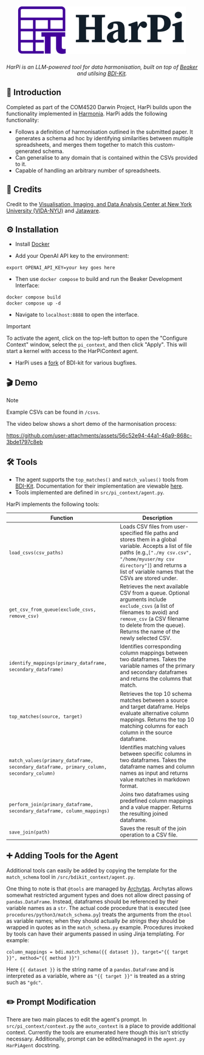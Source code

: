<h1 align="center">
  <a href="https://github.com/UoS-Darwin-Team-Pi/harpi">
    <picture>
      <source height="125" media="(prefers-color-scheme: dark)" srcset="./img/harpi_logo_dark.svg">
      <img height="125" alt="HarPi" src="./img/harpi_logo_light.svg">
    </picture>
  </a>
</h1>
<p align="center">
  <em>HarPi is an LLM-powered tool for data harmonisation, built on top of <a href="https://github.com/jataware/beaker-kernel">Beaker</a> and utilsing <a href="https://github.com/VIDA-NYU/bdi-kit">BDI-Kit</a>.</em>
</p>

## 📘 Introduction

Completed as part of the COM4520 Darwin Project, HarPi builds upon the functionality implemented in [Harmonia](https://github.com/VIDA-NYU/harmonia). HarPi adds the following functionality:

- Follows a definition of harmonisation outlined in the submitted paper. It generates a schema ad hoc by identifying similarities between multiple spreadsheets, and merges them together to match this custom-generated schema.
- Can generalise to any domain that is contained within the CSVs provided to it.
- Capable of handling an arbitrary number of spreadsheets.

## 👥 Credits

Credit to the [Visualisation, Imaging, and Data Analysis Center at New York University (VIDA-NYU)](https://github.com/VIDA-NYU) and [Jataware](https://github.com/jataware).

## ⚙️ Installation

- Install [Docker](https://docs.docker.com/get-started/get-docker/)

- Add your OpenAI API key to the environment:

```
export OPENAI_API_KEY=your key goes here
```

- Then use `docker compose` to build and run the Beaker Development Interface:

```
docker compose build
docker compose up -d
```

- Navigate to `localhost:8888` to open the interface.

> [!IMPORTANT]
> To activate the agent, click on the top-left button to open the "Configure Context" window, select the `pi_context`, and then click "Apply". This will start a kernel with access to the HarPiContext agent.

- HarPi uses a [fork](https://github.com/UoS-Darwin-Team-Pi/bdi-kit) of BDI-kit for various bugfixes.

## 🎬 Demo

> [!NOTE]
> Example CSVs can be found in `/csvs`.

The video below shows a short demo of the harmonisation process:

https://github.com/user-attachments/assets/56c52e94-44a1-46a9-868c-3bde1797c8eb

## 🛠️ Tools

- The agent supports the `top_matches()` and `match_values()` tools from [BDI-Kit](https://github.com/VIDA-NYU/bdi-kit). Documentation for their implementation are viewable [here](https://bdi-kit.readthedocs.io/stable/api.html).
- Tools implemented are defined in `src/pi_context/agent.py`.

HarPi implements the following tools:

| Function                                                                                   | Description                                                                                                                                                                                                                                         |
| ------------------------------------------------------------------------------------------ | --------------------------------------------------------------------------------------------------------------------------------------------------------------------------------------------------------------------------------------------------- |
| `load_csvs(csv_paths)`                                                                   | Loads CSV files from user-specified file paths and stores them in a global variable. Accepts a list of file paths (e.g.,`["./my csv.csv", "/home/myuser/my csv directory"]`) and returns a list of variable names that the CSVs are stored under. |
| `get_csv_from_queue(exclude_csvs, remove_csv)`                                           | Retrieves the next available CSV from a queue. Optional arguments include `exclude_csvs` (a list of filenames to avoid) and `remove_csv` (a CSV filename to delete from the queue). Returns the name of the newly selected CSV.                 |
| `identify_mappings(primary_dataframe, secondary_dataframe)`                              | Identifies corresponding column mappings between two dataframes. Takes the variable names of the primary and secondary dataframes and returns the columns that match.                                                                               |
| `top_matches(source, target)`                                                            | Retrieves the top 10 schema matches between a source and target dataframe. Helps evaluate alternative column mappings. Returns the top 10 matching columns for each column in the source dataframe.                                                 |
| `match_values(primary_dataframe, secondary_dataframe, primary_column, secondary_column)` | Identifies matching values between specific columns in two dataframes. Takes the dataframe names and column names as input and returns value matches in markdown format.                                                                            |
| `perform_join(primary_dataframe, secondary_dataframe, column_mappings)`                  | Joins two dataframes using predefined column mappings and a value mapper. Returns the resulting joined dataframe.                                                                                                                                   |
| `save_join(path)`                                                                        | Saves the result of the join operation to a CSV file.                                                                                                                                                                                               |

## ➕ Adding Tools for the Agent

Additional tools can easily be added by copying the template for the `match_schema` tool in `/src/bdikit_context/agent.py`.

One thing to note is that `@tools` are managed by [Archytas](https://github.com/jataware/archytas). Archytas allows somewhat restricted argument types and does not allow direct passing of `pandas.DataFrame`. Instead, dataframes should be referenced by their variable names as a `str`. The actual code procedure that is executed (see `procedures/python3/match_schema.py`) treats the arguments from the `@tool` as variable names; when they should actually _be strings_ they should be wrapped in quotes as in the `match_schema.py` example. Procedures invoked by tools can have their arguments passed in using Jinja templating. For example:

```
column_mappings = bdi.match_schema({{ dataset }}, target="{{ target }}", method="{{ method }}")
```

Here `{{ dataset }}` is the string name of a `pandas.DataFrame` and is interpreted as a variable, where as `"{{ target }}"` is treated as a string such as `"gdc"`.

## ✏️ Prompt Modification

There are two main places to edit the agent's prompt. In `src/pi_context/context.py` the `auto_context` is a place to provide additional context. Currently the tools are enumerated here though this isn't strictly necessary. Additionally, prompt can be edited/managed in the `agent.py` `HarPiAgent` docstring.
